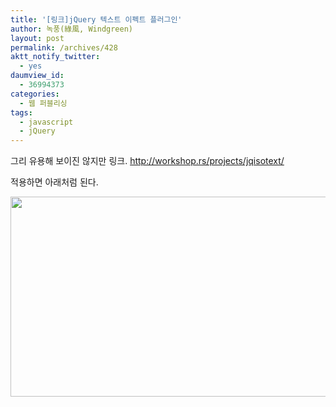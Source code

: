 ```yaml
---
title: '[링크]jQuery 텍스트 이펙트 플러그인'
author: 녹풍(綠風, Windgreen)
layout: post
permalink: /archives/428
aktt_notify_twitter:
  - yes
daumview_id:
  - 36994373
categories:
  - 웹 퍼블리싱
tags:
  - javascript
  - jQuery
---
```

그리 유용해 보이진 않지만 링크. <a href="http://workshop.rs/projects/jqisotext/" target="_blank">http://workshop.rs/projects/jqisotext/</a> <div>
  적용하면 아래처럼 된다.
</div>

<div>
  <img src="http://dl.dropboxusercontent.com/u/15546257/blog/mytory/old-images/1/cfile25.uf.126496504D4BC8BD1EFC73.png" class="aligncenter" width="580" height="320" alt="" />
</div>